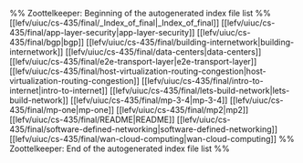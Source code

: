 %% Zoottelkeeper: Beginning of the autogenerated index file list  %%
 [[lefv/uiuc/cs-435/final/_Index_of_final|_Index_of_final]]
 [[lefv/uiuc/cs-435/final/app-layer-security|app-layer-security]]
 [[lefv/uiuc/cs-435/final/bgp|bgp]]
 [[lefv/uiuc/cs-435/final/building-internetwork|building-internetwork]]
 [[lefv/uiuc/cs-435/final/data-centers|data-centers]]
 [[lefv/uiuc/cs-435/final/e2e-transport-layer|e2e-transport-layer]]
 [[lefv/uiuc/cs-435/final/host-virtualization-routing-congestion|host-virtualization-routing-congestion]]
 [[lefv/uiuc/cs-435/final/intro-to-internet|intro-to-internet]]
 [[lefv/uiuc/cs-435/final/lets-build-network|lets-build-network]]
 [[lefv/uiuc/cs-435/final/mp-3-4|mp-3-4]]
 [[lefv/uiuc/cs-435/final/mp-one|mp-one]]
 [[lefv/uiuc/cs-435/final/mp2|mp2]]
 [[lefv/uiuc/cs-435/final/README|README]]
 [[lefv/uiuc/cs-435/final/software-defined-networking|software-defined-networking]]
 [[lefv/uiuc/cs-435/final/wan-cloud-computing|wan-cloud-computing]]
%% Zoottelkeeper: End of the autogenerated index file list  %%
